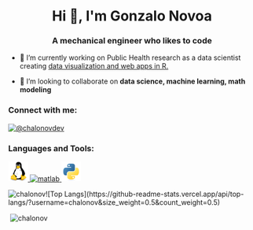 
<h1 align="center">Hi 👋, I'm Gonzalo Novoa</h1>
<h3 align="center">A mechanical engineer who likes to code</h3>

- 🔭 I’m currently working on Public Health research as a data scientist creating [data visualization and web apps in R.](https://github.com/chalonov/map-creation)

- 👯 I’m looking to collaborate on **data science, machine learning, math modeling**

<h3 align="left">Connect with me:</h3>
<p align="left">
<a href="https://twitter.com/@chalonovdev" target="blank"><img align="center" src="https://raw.githubusercontent.com/rahuldkjain/github-profile-readme-generator/master/src/images/icons/Social/twitter.svg" alt="@chalonovdev" height="30" width="40" /></a>
</p>

<h3 align="left">Languages and Tools:</h3>
<p align="left"> <a href="https://www.linux.org/" target="_blank" rel="noreferrer"> <img src="https://raw.githubusercontent.com/devicons/devicon/master/icons/linux/linux-original.svg" alt="linux" width="40" height="40"/> </a> <a href="https://www.mathworks.com/" target="_blank" rel="noreferrer"> <img src="https://upload.wikimedia.org/wikipedia/commons/2/21/Matlab_Logo.png" alt="matlab" width="40" height="40"/> </a> <a href="https://www.python.org" target="_blank" rel="noreferrer"> <img src="https://raw.githubusercontent.com/devicons/devicon/master/icons/python/python-original.svg" alt="python" width="40" height="40"/> </a> </p>

<p><img align="left" src="https://github-readme-stats.vercel.app/api/top-langs?username=chalonov&show_icons=true&locale=en&layout=compact" alt="chalonov" /></p>
![Top Langs](https://github-readme-stats.vercel.app/api/top-langs/?username=chalonov&size_weight=0.5&count_weight=0.5)


<p>&nbsp;<img align="center" src="https://github-readme-stats.vercel.app/api?username=chalonov&show_icons=true&locale=en" alt="chalonov" /></p>
